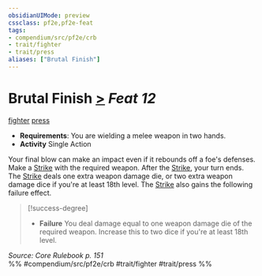 ```yaml
---
obsidianUIMode: preview
cssclass: pf2e,pf2e-feat
tags:
- compendium/src/pf2e/crb
- trait/fighter
- trait/press
aliases: ["Brutal Finish"]
---
```

# Brutal Finish  [>](/rules/core-rulebook/chapter-9-playing-the-game.md#Actions "Single Action") *Feat 12*  
[fighter](/rules/traits/fighter.md)  [press](/rules/traits/press.md)  

- **Requirements**: You are wielding a melee weapon in two hands.
- **Activity** Single Action

Your final blow can make an impact even if it rebounds off a foe's defenses. Make a [Strike](/rules/actions/strike.md) with the required weapon. After the [Strike](/rules/actions/strike.md), your turn ends. The [Strike](/rules/actions/strike.md) deals one extra weapon damage die, or two extra weapon damage dice if you're at least 18th level. The [Strike](/rules/actions/strike.md) also gains the following failure effect.

> [!success-degree] 
> - **Failure** You deal damage equal to one weapon damage die of the required weapon. Increase this to two dice if you're at least 18th level.

*Source: Core Rulebook p. 151*  
%% #compendium/src/pf2e/crb #trait/fighter #trait/press %%